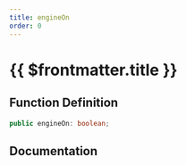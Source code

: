 ```yaml
---
title: engineOn
order: 0
---
```


# {{ $frontmatter.title }}

## Function Definition

```ts
public engineOn: boolean;
```

## Documentation

<!--@include: ./parts/engineOn.md-->
